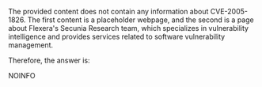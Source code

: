 The provided content does not contain any information about CVE-2005-1826. The first content is a placeholder webpage, and the second is a page about Flexera's Secunia Research team, which specializes in vulnerability intelligence and provides services related to software vulnerability management.

Therefore, the answer is:

NOINFO